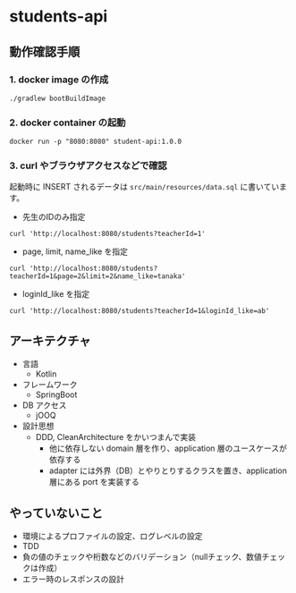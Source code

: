 # students-api

## 動作確認手順

### 1. docker image の作成

```shell
./gradlew bootBuildImage
```

### 2. docker container の起動

```shell
docker run -p "8080:8080" student-api:1.0.0
```

### 3. curl やブラウザアクセスなどで確認

起動時に INSERT されるデータは `src/main/resources/data.sql` に書いています。

- 先生のIDのみ指定

```shell
curl 'http://localhost:8080/students?teacherId=1'
```

- page, limit, name_like を指定

```shell
curl 'http://localhost:8080/students?teacherId=1&page=2&limit=2&name_like=tanaka'
```

- loginId_like を指定

```
curl 'http://localhost:8080/students?teacherId=1&loginId_like=ab'
```

## アーキテクチャ

- 言語
  - Kotlin
- フレームワーク
  - SpringBoot
- DB アクセス
  - jOOQ
- 設計思想
  - DDD, CleanArchitecture をかいつまんで実装
    - 他に依存しない domain 層を作り、application 層のユースケースが依存する
    - adapter には外界（DB）とやりとりするクラスを置き、application 層にある port を実装する

## やっていないこと
- 環境によるプロファイルの設定、ログレベルの設定
- TDD
- 負の値のチェックや桁数などのバリデーション（nullチェック、数値チェックは作成）
- エラー時のレスポンスの設計
